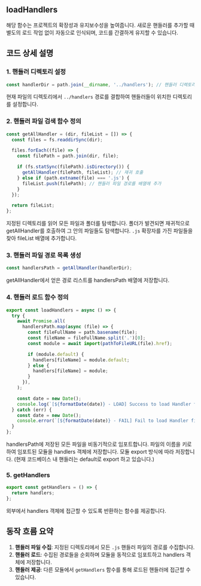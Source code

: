## loadHandlers

해당 함수는 프로젝트의 확장성과 유지보수성을 높여줍니다.
새로운 핸들러를 추가할 때 별도의 로드 작업 없이 자동으로 인식되며, 코드를 간결하게 유지할 수 있습니다.

## 코드 상세 설명

### 1. 핸들러 디렉토리 설정

```javascript
const handlerDir = path.join(__dirname, '../handlers'); // 핸들러 디렉토리 경로 설정
```

현재 파일의 디렉토리에서 `../handlers` 경로를 결합하여 핸들러들이 위치한 디렉토리를 설정합니다.

### 2. 핸들러 파일 검색 함수 정의

```javascript
const getAllHandler = (dir, fileList = []) => {
  const files = fs.readdirSync(dir);

  files.forEach((file) => {
    const filePath = path.join(dir, file);

    if (fs.statSync(filePath).isDirectory()) {
      getAllHandler(filePath, fileList); // 재귀 호출
    } else if (path.extname(file) === '.js') {
      fileList.push(filePath); // 핸들러 파일 경로를 배열에 추가
    }
  });

  return fileList;
};
```

지정된 디렉토리를 읽어 모든 파일과 폴더를 탐색합니다.
폴더가 발견되면 재귀적으로 getAllHandler를 호출하여 그 안의 파일들도 탐색합니다.
`.js` 확장자를 가진 파일들을 찾아 fileList 배열에 추가합니다.

### 3. 핸들러 파일 경로 목록 생성

```javascript
const handlersPath = getAllHandler(handlerDir);
```

getAllHandler에서 얻은 경로 리스트를 handlersPath 배열에 저장합니다.

### 4. 핸들러 로드 함수 정의

```javascript
export const loadHandlers = async () => {
  try {
    await Promise.all(
      handlersPath.map(async (file) => {
        const fileFullName = path.basename(file);
        const fileName = fileFullName.split('.')[0];
        const module = await import(pathToFileURL(file).href);

        if (module.default) {
          handlers[fileName] = module.default;
        } else {
          handlers[fileName] = module;
        }
      }),
    );

    const date = new Date();
    console.log(`[${formatDate(date)} - LOAD] Success to load Handler files`);
  } catch (err) {
    const date = new Date();
    console.error(`[${formatDate(date)} - FAIL] Fail to load Handler files`);
  }
};
```

handlersPath에 저장된 모든 파일을 비동기적으로 임포트합니다.
파일의 이름을 키로 하여 임포트된 모듈을 handlers 객체에 저장합니다.
모듈 export 방식에 따라 저장합니다. (현재 코드베이스 내 핸들러는 default로 export 하고 있습니다.)

### 5. getHandlers

```javascript
export const getHandlers = () => {
  return handlers;
};
```

외부에서 handlers 객체에 접근할 수 있도록 반환하는 함수를 제공합니다.

## 동작 흐름 요약

1. **핸들러 파일 수집**: 지정된 디렉토리에서 모든 `.js` 핸들러 파일의 경로를 수집합니다.
2. **핸들러 로드**: 수집된 경로들을 순회하며 모듈을 동적으로 임포트하고 handlers 객체에 저장합니다.
3. **핸들러 제공**: 다른 모듈에서 `getHandlers` 함수를 통해 로드된 핸들러에 접근할 수 있습니다.
